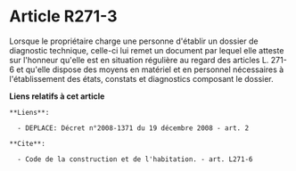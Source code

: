 # Article R271-3

Lorsque le propriétaire charge une personne d'établir un dossier de diagnostic technique, celle-ci lui remet un document par
lequel elle atteste sur l'honneur qu'elle est en situation régulière au regard des articles L. 271-6 et qu'elle dispose des
moyens en matériel et en personnel nécessaires à l'établissement des états, constats et diagnostics composant le dossier.

**Liens relatifs à cet article**

	**Liens**:

	  - DEPLACE: Décret n°2008-1371 du 19 décembre 2008 - art. 2

	**Cite**:

	  - Code de la construction et de l'habitation. - art. L271-6
